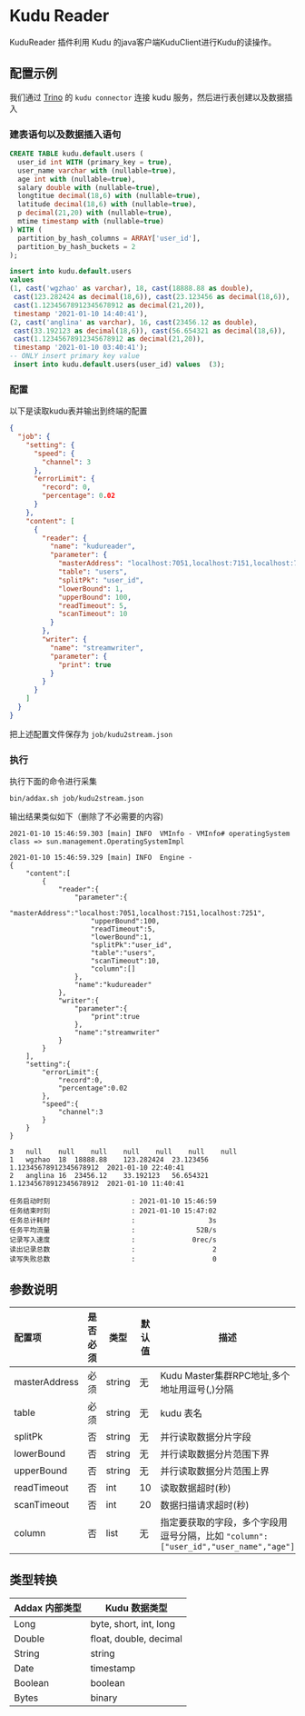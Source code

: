 # Kudu Reader

KuduReader 插件利用 Kudu 的java客户端KuduClient进行Kudu的读操作。


## 配置示例

我们通过 [Trino](https://trino.io)  的 `kudu connector` 连接 kudu 服务，然后进行表创建以及数据插入

### 建表语句以及数据插入语句

```sql
CREATE TABLE kudu.default.users (
  user_id int WITH (primary_key = true),
  user_name varchar with (nullable=true),
  age int with (nullable=true),
  salary double with (nullable=true),
  longtitue decimal(18,6) with (nullable=true),
  latitude decimal(18,6) with (nullable=true),
  p decimal(21,20) with (nullable=true),
  mtime timestamp with (nullable=true)
) WITH (
  partition_by_hash_columns = ARRAY['user_id'],
  partition_by_hash_buckets = 2
);

insert into kudu.default.users 
values 
(1, cast('wgzhao' as varchar), 18, cast(18888.88 as double), 
 cast(123.282424 as decimal(18,6)), cast(23.123456 as decimal(18,6)),
 cast(1.12345678912345678912 as decimal(21,20)), 
 timestamp '2021-01-10 14:40:41'),
(2, cast('anglina' as varchar), 16, cast(23456.12 as double), 
 cast(33.192123 as decimal(18,6)), cast(56.654321 as decimal(18,6)), 
 cast(1.12345678912345678912 as decimal(21,20)), 
 timestamp '2021-01-10 03:40:41');
-- ONLY insert primary key value
 insert into kudu.default.users(user_id) values  (3);
```

### 配置

以下是读取kudu表并输出到终端的配置

```json
{
  "job": {
    "setting": {
      "speed": {
        "channel": 3
      },
      "errorLimit": {
        "record": 0,
        "percentage": 0.02
      }
    },
    "content": [
      {
        "reader": {
          "name": "kudureader",
          "parameter": {
            "masterAddress": "localhost:7051,localhost:7151,localhost:7251",
            "table": "users",
            "splitPk": "user_id",
            "lowerBound": 1,
            "upperBound": 100,
            "readTimeout": 5,
            "scanTimeout": 10
          }
        },
        "writer": {
          "name": "streamwriter",
          "parameter": {
            "print": true
          }
        }
      }
    ]
  }
}
```

把上述配置文件保存为 `job/kudu2stream.json`

### 执行

执行下面的命令进行采集

```shell
bin/addax.sh job/kudu2stream.json
```

输出结果类似如下（删除了不必需要的内容)

```
2021-01-10 15:46:59.303 [main] INFO  VMInfo - VMInfo# operatingSystem class => sun.management.OperatingSystemImpl

2021-01-10 15:46:59.329 [main] INFO  Engine -
{
	"content":[
		{
			"reader":{
				"parameter":{
					"masterAddress":"localhost:7051,localhost:7151,localhost:7251",
					"upperBound":100,
					"readTimeout":5,
					"lowerBound":1,
					"splitPk":"user_id",
					"table":"users",
					"scanTimeout":10,
					"column":[]
				},
				"name":"kudureader"
			},
			"writer":{
				"parameter":{
					"print":true
				},
				"name":"streamwriter"
			}
		}
	],
	"setting":{
		"errorLimit":{
			"record":0,
			"percentage":0.02
		},
		"speed":{
			"channel":3
		}
	}
}

3	null	null	null	null	null	null	null
1	wgzhao	18	18888.88	123.282424	23.123456	1.12345678912345678912	2021-01-10 22:40:41
2	anglina	16	23456.12	33.192123	56.654321	1.12345678912345678912	2021-01-10 11:40:41

任务启动时刻                    : 2021-01-10 15:46:59
任务结束时刻                    : 2021-01-10 15:47:02
任务总计耗时                    :                  3s
任务平均流量                    :               52B/s
记录写入速度                    :              0rec/s
读出记录总数                    :                   2
读写失败总数                    :                   0
```

## 参数说明

| 配置项    | 是否必须 |  类型      |默认值 | 描述                                            |
| :-------- | :------: | ------ | -----|------------------------------------------------|
| masterAddress | 必须 | string  |  无  | Kudu Master集群RPC地址,多个地址用逗号(,)分隔 |
| table | 必须  |  string | 无 | kudu 表名 |
| splitPk | 否 |  string | 无  | 并行读取数据分片字段 |
| lowerBound | 否 | string | 无 | 并行读取数据分片范围下界 |
| upperBound | 否 | string | 无 | 并行读取数据分片范围上界 |
| readTimeout | 否 | int  | 10 | 读取数据超时(秒) |
| scanTimeout | 否  | int | 20  | 数据扫描请求超时(秒) |
| column      | 否  | list | 无 | 指定要获取的字段，多个字段用逗号分隔，比如 `"column":["user_id","user_name","age"]` |

## 类型转换

| Addax 内部类型| Kudu 数据类型    |
| -------- | -----  |
| Long     | byte, short, int, long |
| Double   | float, double, decimal |
| String   | string |
| Date     | timestamp  |
| Boolean  | boolean |
| Bytes    | binary |
